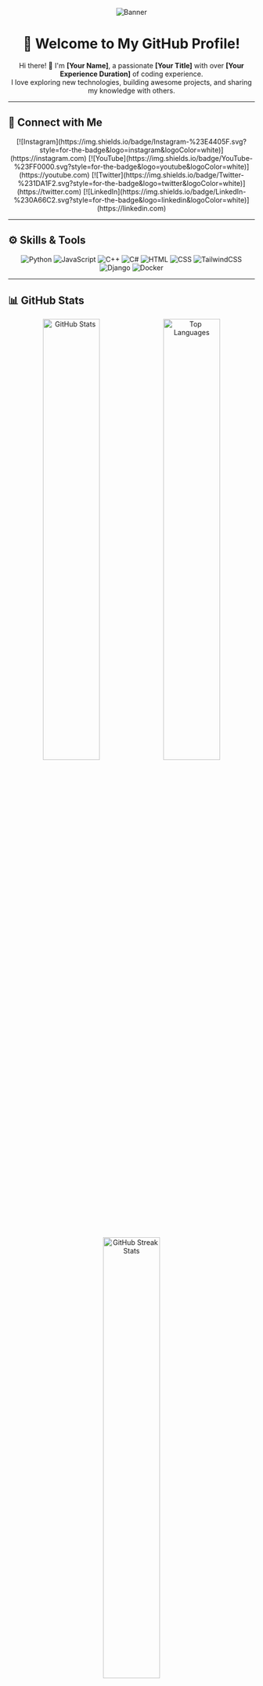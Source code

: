 <div align="center">

![Banner](https://via.placeholder.com/1200x300?text=Welcome+to+My+World+of+Code!)  

# 🌟 Welcome to My GitHub Profile!  

Hi there! 👋 I'm **[Your Name]**, a passionate **[Your Title]** with over **[Your Experience Duration]** of coding experience.  
I love exploring new technologies, building awesome projects, and sharing my knowledge with others.

</div>  

---

## 🔗 Connect with Me  

<div align="left">  
<div align="center">  
[![Instagram](https://img.shields.io/badge/Instagram-%23E4405F.svg?style=for-the-badge&logo=instagram&logoColor=white)](https://instagram.com)  
[![YouTube](https://img.shields.io/badge/YouTube-%23FF0000.svg?style=for-the-badge&logo=youtube&logoColor=white)](https://youtube.com)  
[![Twitter](https://img.shields.io/badge/Twitter-%231DA1F2.svg?style=for-the-badge&logo=twitter&logoColor=white)](https://twitter.com)  
[![LinkedIn](https://img.shields.io/badge/LinkedIn-%230A66C2.svg?style=for-the-badge&logo=linkedin&logoColor=white)](https://linkedin.com)  
</div>  
</div>  

---

## ⚙️ Skills & Tools  

<div align="center">  
<img src="https://img.shields.io/badge/Python-%233776AB.svg?style=for-the-badge&logo=python&logoColor=white" alt="Python"/>  
<img src="https://img.shields.io/badge/JavaScript-%23F7DF1E.svg?style=for-the-badge&logo=javascript&logoColor=black" alt="JavaScript"/>  
<img src="https://img.shields.io/badge/C++-%2300599C.svg?style=for-the-badge&logo=cplusplus&logoColor=white" alt="C++"/>  
<img src="https://img.shields.io/badge/C%23-%23239120.svg?style=for-the-badge&logo=csharp&logoColor=white" alt="C#"/>  
<img src="https://img.shields.io/badge/HTML-%23E34F26.svg?style=for-the-badge&logo=html5&logoColor=white" alt="HTML"/>  
<img src="https://img.shields.io/badge/CSS-%231572B6.svg?style=for-the-badge&logo=css3&logoColor=white" alt="CSS"/>  
<img src="https://img.shields.io/badge/TailwindCSS-%2338B2AC.svg?style=for-the-badge&logo=tailwind-css&logoColor=white" alt="TailwindCSS"/>  
<img src="https://img.shields.io/badge/Django-%23092E20.svg?style=for-the-badge&logo=django&logoColor=white" alt="Django"/>  
<img src="https://img.shields.io/badge/Docker-%232496ED.svg?style=for-the-badge&logo=docker&logoColor=white" alt="Docker"/>  
</div>  

---

## 📊 GitHub Stats  

<div align="center">  
  <img src="https://github-readme-stats.vercel.app/api?username=your-username&show_icons=true&theme=radical" alt="GitHub Stats" width="48%"/>  
  <img src="https://github-readme-stats.vercel.app/api/top-langs/?username=your-username&layout=compact&theme=radical" alt="Top Languages" width="48%"/>  
  <img src="https://github-readme-streak-stats.herokuapp.com/?user=your-username&theme=radical" alt="GitHub Streak Stats" width="48%"/>  
</div>  

---

## 🌟 Featured Projects  

| Project Name | Description | Technology Stack |  
|--------------|-------------|------------------|  
| [Project 1](https://github.com) | A brief description of the project. | Python, Django, Docker |  
| [Project 2](https://github.com) | Another cool project description. | JavaScript, React, Tailwind |  
| [Project 3](https://github.com) | Yet another amazing project! | C++, Linux, Redis |  

---

## ✨ Fun Extras  

<div align="center">

![Coding Animation](https://media.giphy.com/media/qgQUggAC3Pfv687qPC/giphy.gif)  

✨ "The best way to predict the future is to create it."  

</div>  

---

<div align="center">

📂 [View My Portfolio](https://example.com)  
📧 [Email Me](mailto:your-email@example.com)  

</div>  
